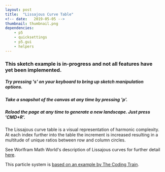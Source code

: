 ```yaml
---
layout: post
title:  "Lissajous Curve Table"
<!-- date:   2019-05-05 -->
thumbnail: thumbnail.png
dependencies:
    - p5
    - quicksettings
    - p5.gui
    - helpers
---
```


<div id="sketch-holder">
    <script type="text/javascript" src="sketch/sketch.js"></script>
    <script type="text/javascript" src="sketch/curve.js"></script>
</div>

<!-- Include markdown="1" to allow markdown conversion within a div element. -->
<div id="pageText" markdown="1">

### This sketch example is in-progress and not all features have yet been implemented.

##### Try pressing ***'s'*** on your keyboard to bring up sketch manipulation options.

##### Take a snapshot of the canvas at any time by pressing ***'p'***.

##### Reload the page at any time to generate a new landscape. Just press 'CMD+R'.

The Lissajous curve table is a visual representation of harmonic complexity. At each index further into the table the increment is increased resulting in a multitude of unique ratios between row and column circles.

See Worlfram Math World's description of Lissajous curves for further detail [here](http://mathworld.wolfram.com/LissajousCurve.html).

</div>

This particle system is [based on an example by The Coding Train](https://www.youtube.com/watch?v=-6iIc6-Y-kk).
